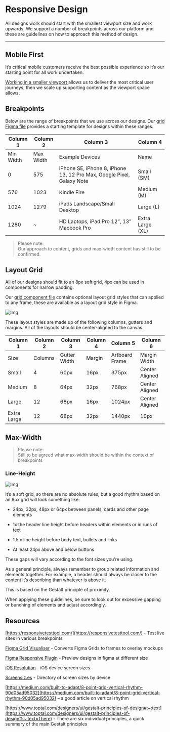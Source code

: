
# Responsive Design

All designs work should start with the smallest viewport size and work upwards. We support a number of breakpoints across our platform and these are guidelines on how to approach this method of design.

---

## Mobile First

It’s critical mobile customers receive the best possible experience so it’s our starting point for all work undertaken.

[Working in a smaller viewport ]()allows us to deliver the most critical user journeys, then we scale up supporting content as the viewport space allows.

## Breakpoints

Below are the range of breakpoints that we use across our designs. Our [grid Figma file](https://www.figma.com/file/QE34vuB1YzPjps85hIKANa/Grid?node-id=0%3A1&viewport=363%2C206%2C0.23) provides a starting template for designs within these ranges.

  
| Column 1 | Column 2 | Column 3 | Column 4 |  
| --- | --- | --- | --- |  
| Min Width | Max Width | Example Devices | Name |  
| 0 | 575 | iPhone SE, iPhone 8, iPhone 13, 12 Pro Max, Google Pixel, Galaxy Note | Small (SM) |  
| 576 | 1023 |  Kindle Fire | Medium (M) |  
| 1024 | 1279 | iPads Landscape/Small Desktop | Large (L) |  
| 1280 | ~ | HD Laptops, iPad Pro 12”, 13” Macbook Pro | Extra Large (XL) |  


> Please note:  
> Our approach to content, grids and max-width content has still to be confirmed.

## Layout Grid

All of our designs should fit to an 8px soft grid, 4px can be used in components for narrow padding.

Our [grid component file](https://www.figma.com/file/QE34vuB1YzPjps85hIKANa/Web-Grid) contains optional layout grid styles that can applied to any frame, these are available as a layout grid style in Figma.

![Img](https://studio-assets.supernova.io/design-systems/16150/71be2e1e-daf9-45b2-94fd-cacf129e0356.png?Expires=1977609600&Policy=eyJTdGF0ZW1lbnQiOlt7IlJlc291cmNlIjoiaHR0cHM6Ly9zdHVkaW8tYXNzZXRzLnN1cGVybm92YS5pby9kZXNpZ24tc3lzdGVtcy8xNjE1MC83MWJlMmUxZS1kYWY5LTQ1YjItOTRmZC1jYWNmMTI5ZTAzNTYucG5nIiwiQ29uZGl0aW9uIjp7IkRhdGVMZXNzVGhhbiI6eyJBV1M6RXBvY2hUaW1lIjoxOTc3NjA5NjAwfX19XX0_&Signature=ZVQjDqXPWq5rENWwWLeltvgzlARWWLY7wc6Khdtmqn5zdqCs-C3rntCXm91P7V3CJisccT8vF5gn9PbR77JfWN8wakn0cqY519OBuZ8tF~D9Yz8fUTPZ8Hf~-b~Ll51JZUHlI-NNbSlt-z0AFhzry9uG1hL5Mb3F~EJUtmzeWa3KXqFEiYZCkDXDZq-c-ZoyyiYEaaA99edIc46Y~p6Ce6g~2Sn-8PUPF35WLDvuYLMZ1-LqgVn7z-F-FBL1arCKexmmLvuBrJqsZyEV~7UMf990GPQ6~MbA0bTY1qoMSqAv8u2PB9i7mXTVIvyc87Yf5vl2RBNG-uzDA5yRk83Weg__&Key-Pair-Id=APKAJGK34LCCAUR7N6LA)

These layout styles are made up of the following columns, gutters and margins. All of the layouts should be center-aligned to the canvas.

  
| Column 1 | Column 2 | Column 3 | Column 4 | Column 5 | Column 6 |  
| --- | --- | --- | --- | --- | --- |  
| Size | Columns | Gutter Width | Margin | Artboard Frame | Margin Width |  
| Small | 4 | 60px | 16px | 375px | Center Aligned |  
| Medium | 8 | 64px | 32px | 768px | Center Aligned |  
| Large | 12 | 68px | 16px | 1024px | Center Aligned |  
| Extra Large | 12 | 68px | 32px | 1440px | 10px |  


## Max-Width

> Please note:  
> Still to be agreed what max-width should be within the context of breakpoints

### Line-Height

![Img](https://studio-assets.supernova.io/design-systems/16150/351b7d20-872f-4bbd-b867-4dc4fba2feda.png?Expires=1977609600&Policy=eyJTdGF0ZW1lbnQiOlt7IlJlc291cmNlIjoiaHR0cHM6Ly9zdHVkaW8tYXNzZXRzLnN1cGVybm92YS5pby9kZXNpZ24tc3lzdGVtcy8xNjE1MC8zNTFiN2QyMC04NzJmLTRiYmQtYjg2Ny00ZGM0ZmJhMmZlZGEucG5nIiwiQ29uZGl0aW9uIjp7IkRhdGVMZXNzVGhhbiI6eyJBV1M6RXBvY2hUaW1lIjoxOTc3NjA5NjAwfX19XX0_&Signature=RP9DQXSEdNs~h7ylCHA5NwgVIThKxOeAcSrMEPu1C0DMS97755I8xtBeL7ym40iFDzWxl94FWRaSR8CK3jbStFFysYwzcX9MB4paM6kYVB3P4AOIeHyxsDJ-dWqxcDgvXgTHTFUV4Let9KhiqilteTSqb72RMgpuevMLiesY769QA4xQ2EafyICuwe3fqelNA~l~lR5dw71YehLVar1P2h-BCwR4DxJRor7fjV8SFcObXFr9pF4cmis5wr~5CO17NRWu55oRyxaBuDyOhDTN~QSEne281bxw6-Jvr~U7j0Vwi05OoY4Se1fyyRZ1yu~Lu6jbNK6g9wSTOBfDrPn-pg__&Key-Pair-Id=APKAJGK34LCCAUR7N6LA)

It’s a soft grid, so there are no absolute rules, but a good rhythm based on an 8px grid will look something like:

- 24px, 32px, 48px or 64px between panels, cards and other page elements

- 1x the header line height before headers within elements or in runs of text

- 1.5 x line height before body text, bullets and links

- At least 24px above and below buttons

These gaps will vary according to the font sizes you’re using.

As a general principle, always remember to group related information and elements together. For example, a header should always be closer to the content it’s describing than whatever is above it.

This is based on the Gestalt principle of proximity.

When applying these guidelines, be sure to look out for excessive gapping or bunching of elements and adjust accordingly.

## Resources

[https://responsivetesttool.com/](https://responsivetesttool.com/) - Test live sites in various breakpoints

[Figma Grid Visualiser](https://www.figma.com/community/plugin/831003768229656707/Layout-Grid-Visualizer) - Converts Figma Grids to frames to overlay mockups

[Figma Responsive Plugin](https://www.notion.so/Responsive-Design-759f5be5df014dff93a8a4aa1d10ba2a) - Preview designs in figma at different size

[iOS Resolution](https://www.ios-resolution.com/) - iOS device screen sizes

[Screensiz.es](http://Screensiz.es) - Directory of screen sizes by device

[https://medium.com/built-to-adapt/8-point-grid-vertical-rhythm-90d05ad95032](https://medium.com/built-to-adapt/8-point-grid-vertical-rhythm-90d05ad95032) – a good article on vertical rhythm

[https://www.toptal.com/designers/ui/gestalt-principles-of-design#:~:text](https://www.toptal.com/designers/ui/gestalt-principles-of-design#:~:text=There) - There are six individual principles, a quick summary of the main Gestalt principles
